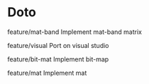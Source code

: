 

# Doto


feature/mat-band
 Implement mat-band matrix

feature/visual
 Port on visual studio

feature/bit-mat
 Implement bit-map

feature/mat
 Implement mat
